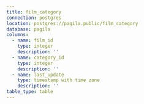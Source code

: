 ```yaml
---
title: film_category
connection: postgres
location: postgres://pagila.public/film_category
database: pagila
columns:
  - name: film_id
    type: integer
    description: ''
  - name: category_id
    type: integer
    description: ''
  - name: last_update
    type: timestamp with time zone
    description: ''
table_type: table
---
```



